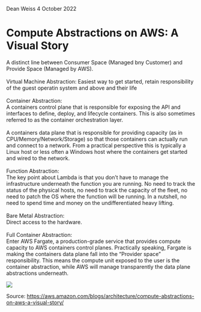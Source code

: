 Dean Weiss
4 October 2022

# Compute Abstractions on AWS: A Visual Story

<p> A distinct line between Consumer Space (Managed bny Customer) and Provide Space (Managed by AWS). 
<br>
 <br>
 Virtual Machine Abstraction: Easiest way to get started, retain responsibility of the guest operatin system and above and their life
 <br>
 <br>
 Container Abstraction: <br> 
 A containers control plane that is responsible for exposing the API and interfaces to define, deploy, and lifecycle containers. This is also sometimes referred to as the container orchestration layer.
 <br>
 <br>
 A containers data plane that is responsible for providing capacity (as in CPU/Memory/Network/Storage) so that those containers can actually run and connect to a network. From a practical perspective this is typically a Linux host or less often a Windows host where the containers get started and wired to the network.
 <br>
 <br>
 Function Abstraction: <br>
 The key point about Lambda is that you don’t have to manage the infrastructure underneath the function you are running. No need to track the status of the physical hosts, no need to track the capacity of the fleet, no need to patch the OS where the function will be running. In a nutshell, no need to spend time and money on the undifferentiated heavy lifting.
 <br>
 <br>
 Bare Metal Abstraction: <br>
 Direct access to the hardware.
 <br>
 <br>
 Full Container Abstraction: <br>
  Enter AWS Fargate, a production-grade service that provides compute capacity to AWS containers control planes. Practically speaking, Fargate is making the containers data plane fall into the “Provider space” responsibility. This means the compute unit exposed to the user is the container abstraction, while AWS will manage transparently the data plane abstractions underneath. 
</p>

<image src ="https://user-images.githubusercontent.com/100364917/193865837-b7016e87-dc57-4ac1-b372-320e519513ea.png">

 
 Source: https://aws.amazon.com/blogs/architecture/compute-abstractions-on-aws-a-visual-story/
